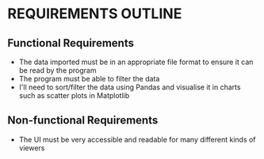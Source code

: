 # REQUIREMENTS OUTLINE

## Functional Requirements
- The data imported must be in an appropriate file format to ensure it can be read by the program
- The program must be able to filter the data
- I'll need to sort/filter the data using Pandas and visualise it in charts such as scatter plots in Matplotlib

## Non-functional Requirements
- The UI must be very accessible and readable for many different kinds of viewers